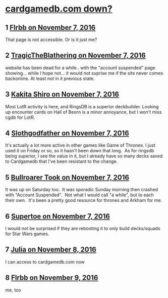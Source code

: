 # [cardgamedb.com down?](https://community.fantasyflightgames.com/topic/234179-cardgamedbcom-down/)

## 1 [Flrbb on November 7, 2016](https://community.fantasyflightgames.com/topic/234179-cardgamedbcom-down/?do=findComment&comment=2491577)

That page is not accessible. Or is it just me?

## 2 [TragicTheBlathering on November 7, 2016](https://community.fantasyflightgames.com/topic/234179-cardgamedbcom-down/?do=findComment&comment=2491598)

website has been dead for a while.. with the "account suspended" page showing... while I hope not... it would not suprise me if the site never comes backonline. At least not in it previous state.

## 3 [Kakita Shiro on November 7, 2016](https://community.fantasyflightgames.com/topic/234179-cardgamedbcom-down/?do=findComment&comment=2492109)

<shrug> Most LotR activity is here, and RingsDB is a superior deckbuilder. Looking up encounter cards on Hall of Beorn is a minor annoyance, but I won't miss cgdb for LotR.

## 4 [Slothgodfather on November 7, 2016](https://community.fantasyflightgames.com/topic/234179-cardgamedbcom-down/?do=findComment&comment=2492128)

It's actually a lot more active in other games like Game of Thrones. I just used it on Friday or so, so it hasn't been down that long.  As for ringsdb being superior, I see the value in it, but I already have so many decks saved to Cardgamedb that I've been resistant to the change. 

## 5 [Bullroarer Took on November 7, 2016](https://community.fantasyflightgames.com/topic/234179-cardgamedbcom-down/?do=findComment&comment=2492134)

It was up on Saturday too.  It was sporadic Sunday morning then crashed with "Account Suspended".  Not what I would call "a while", but to each their own.  It's been a pretty good resource for thrones and Arkham for me.

## 6 [Supertoe on November 7, 2016](https://community.fantasyflightgames.com/topic/234179-cardgamedbcom-down/?do=findComment&comment=2492734)

I would not be surprised if they are rebooting it to only build decks/squads for Star Wars games.

## 7 [Julia on November 8, 2016](https://community.fantasyflightgames.com/topic/234179-cardgamedbcom-down/?do=findComment&comment=2493716)

I can access to cardgamedb.com now

## 8 [Flrbb on November 9, 2016](https://community.fantasyflightgames.com/topic/234179-cardgamedbcom-down/?do=findComment&comment=2495133)

me, too

